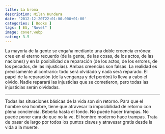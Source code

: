 ```yaml
---
title: La broma
description: Milan Kundera
date: '2012-12-20T22:01:00.000+01:00'
categories: [ Books ]
tags: [ ES, "Novel" ]
image: cover.webp
rating: 3.5
---
```


La mayoría de la gente se engaña mediante una doble creencia errónea: cree en el eterno recuerdo (de la gente, de las cosas, de los actos, de las naciones) y en la posibilidad de reparación (de los actos, de los errores, de los pecados, de las injusticias). Ambas creencias son falsas. La realidad es precisamente al contrario: todo será olvidado y nada será reparado. El papel de la reparación (de la venganza y del perdón) lo lleva a cabo el olvido. Nadie reparará las injusticias que se cometieron, pero todas las injusticias serán olvidadas.

---

Todas las situaciones básicas de la vida son sin retorno. Para que el hombre sea hombre, tiene que atravesar la imposibilidad de retorno con plena conciencia. Beberla hasta el fondo. No puede hacer trampas. No puede poner cara de que no la ve. El hombre moderno hace trampas. Trata de pasar de largo por todos los puntos claves y atravesar gratis desde la vida a la muerte.

